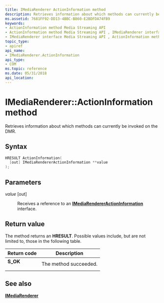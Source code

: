 ```yaml
---
title: IMediaRenderer ActionInformation method
description: Retrieves information about which methods can currently be invoked on the DMR.
ms.assetid: 7681FF92-DD13-4BBC-B860-E2BDFDA74FB9
keywords:
- ActionInformation method Media Streaming API
- ActionInformation method Media Streaming API , IMediaRenderer interface
- IMediaRenderer interface Media Streaming API , ActionInformation method
topic_type:
- apiref
api_name:
- IMediaRenderer.ActionInformation
api_type:
- COM
ms.topic: reference
ms.date: 05/31/2018
api_location: 
---
```


# IMediaRenderer::ActionInformation method

Retrieves information about which methods can currently be invoked on the DMR.

## Syntax


```C++
HRESULT ActionInformation(
  [out] IMediaRendererActionInformation **value
);
```



## Parameters

<dl> <dt>

*value* \[out\]
</dt> <dd>

Receives a reference to an [**IMediaRendererActionInformation**](https://msdn.microsoft.com/en-us/library/Hh828915(v=VS.85).aspx) interface.

</dd> </dl>

## Return value

The method returns an **HRESULT**. Possible values include, but are not limited to, those in the following table.



| Return code                                                                          | Description                      |
|--------------------------------------------------------------------------------------|----------------------------------|
| <dl> <dt>**S\_OK**</dt> </dl> | The method succeeded.<br/> |



 

## See also

<dl> <dt>

[**IMediaRenderer**](imediarenderer.md)
</dt> </dl>

 

 





